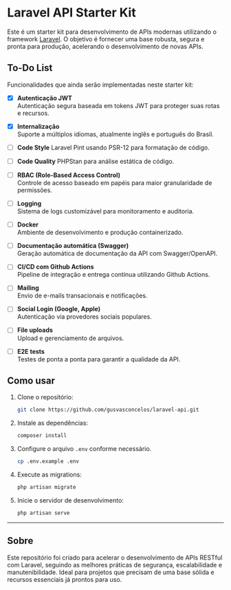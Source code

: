 # Laravel API Starter Kit

Este é um starter kit para desenvolvimento de APIs modernas utilizando o framework [Laravel](https://laravel.com/). O objetivo é fornecer uma base robusta, segura e pronta para produção, acelerando o desenvolvimento de novas APIs.

## To-Do List

Funcionalidades que ainda serão implementadas neste starter kit:

- [x] **Autenticação JWT**  
  Autenticação segura baseada em tokens JWT para proteger suas rotas e recursos.

- [x] **Internalização**  
  Suporte a múltiplos idiomas, atualmente inglês e português do Brasil.

- [ ] **Code Style**
  Laravel Pint usando PSR-12 para formatação de código.

- [ ] **Code Quality**
  PHPStan para análise estática de código.

- [ ] **RBAC (Role-Based Access Control)**  
  Controle de acesso baseado em papéis para maior granularidade de permissões.

- [ ] **Logging**  
  Sistema de logs customizável para monitoramento e auditoria.

- [ ] **Docker**  
  Ambiente de desenvolvimento e produção containerizado.

- [ ] **Documentação automática (Swagger)**  
  Geração automática de documentação da API com Swagger/OpenAPI.

- [ ] **CI/CD com Github Actions**  
  Pipeline de integração e entrega contínua utilizando Github Actions.

- [ ] **Mailing**  
  Envio de e-mails transacionais e notificações.

- [ ] **Social Login (Google, Apple)**  
  Autenticação via provedores sociais populares.

- [ ] **File uploads**  
  Upload e gerenciamento de arquivos.

- [ ] **E2E tests**  
  Testes de ponta a ponta para garantir a qualidade da API.

## Como usar

1. Clone o repositório:
   ```bash
   git clone https://github.com/gusvasconcelos/laravel-api.git
   ```
2. Instale as dependências:
   ```bash
   composer install
   ```
3. Configure o arquivo `.env` conforme necessário.
   ```bash
   cp .env.example .env
   ```
4. Execute as migrations:
   ```bash
   php artisan migrate
   ```
5. Inicie o servidor de desenvolvimento:
   ```bash
   php artisan serve
   ```

---

## Sobre

Este repositório foi criado para acelerar o desenvolvimento de APIs RESTful com Laravel, seguindo as melhores práticas de segurança, escalabilidade e manutenibilidade. Ideal para projetos que precisam de uma base sólida e recursos essenciais já prontos para uso.